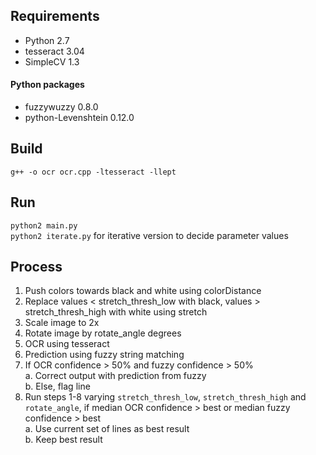 ## Requirements
- Python 2.7
- tesseract 3.04
- SimpleCV 1.3

#### Python packages
- fuzzywuzzy 0.8.0
- python-Levenshtein 0.12.0

## Build
`g++ -o ocr ocr.cpp -ltesseract -llept`

## Run
`python2 main.py`  
`python2 iterate.py` for iterative version to decide parameter values


## Process
1. Push colors towards black and white using colorDistance
2. Replace values < stretch_thresh_low with black, values > stretch_thresh_high with white using stretch
4. Scale image to 2x
5. Rotate image by rotate_angle degrees
6. OCR using tesseract
7. Prediction using fuzzy string matching
8. If OCR confidence > 50% and fuzzy confidence > 50%  
    a. Correct output with prediction from fuzzy  
    b. Else, flag line  
9. Run steps 1-8 varying `stretch_thresh_low`, `stretch_thresh_high` and `rotate_angle`, if median OCR confidence > best or median fuzzy confidence > best  
    a. Use current set of lines as best result  
    b. Keep best result  